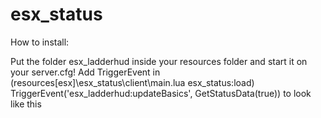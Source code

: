 # esx_status
How to install:

Put the folder esx_ladderhud inside your resources folder and start it on your server.cfg!
Add TriggerEvent in (resources[esx]\esx_status\client\main.lua esx_status:load)
TriggerEvent('esx_ladderhud:updateBasics', GetStatusData(true))
to look like this

